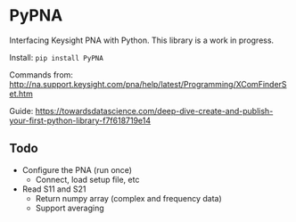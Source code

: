 # PyPNA
Interfacing Keysight PNA with Python.
This library is a work in progress.

Install: `pip install PyPNA`

Commands from: http://na.support.keysight.com/pna/help/latest/Programming/XComFinderSet.htm

Guide: https://towardsdatascience.com/deep-dive-create-and-publish-your-first-python-library-f7f618719e14

## Todo
- Configure the PNA (run once)
  - Connect, load setup file, etc
- Read S11 and S21
  - Return numpy array (complex and frequency data)
  - Support averaging
